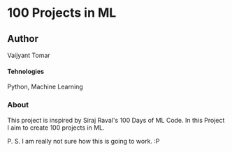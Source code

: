 # 100 Projects in ML

## Author
Vaijyant Tomar

#### Tehnologies
Python, Machine Learning

### About
This project is inspired by Siraj Raval's 100 Days of ML Code. In this Project I aim to create 100 projects in ML.

P. S. I am really not sure how this is going to work. :P
